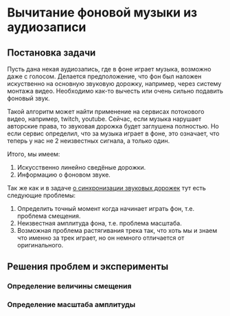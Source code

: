 # Вычитание фоновой музыки из аудиозаписи

## Постановка задачи

Пусть дана некая аудиозапись, где в фоне играет музыка, возможно даже с голосом. Делается предположение, что фон был наложен искуственно на основную звуковую дорожку, например, через систему монтажа видео. Необходимо как-то вычесть или очень сильно подавить фоновый звук.

Такой алгоритм может найти применение на сервисах потокового видео, например, twitch, youtube. Сейчас, если музыка нарушает авторские права, то звуковая дорожка будет заглушена полностью. Но если сервис определил, что за музыка играет в фоне, это означает, что теперь у нас не 2 неизвестных сигнала, а только один.

Итого, мы имеем:

1. Искусственно линейно сведёные дорожки.
2. Информацию о фоновом звуке.

Так же как и в задаче [о синхронизации звуковых дорожек](/sinhronizatsiya-zvukovih-dorozhek.md) тут есть следующие проблемы:

1. Определить точный момент когда начинает играть фон, т.е. проблема смещения.
2. Неизвестная амплитуда фона, т.е. проблема масштаба.
3. Возможная проблема растягивания трека так, что хоть мы и знаем что именно за трек играет, но он немного отличается от оригинального.

## Решения проблем и эксперименты

### Определение величины смещения

### Определение масштаба амплитуды

